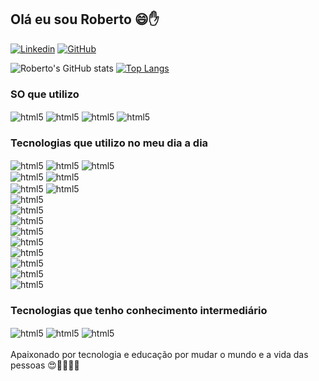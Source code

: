 
## Olá eu sou Roberto 😄✋

[![Linkedin](https://img.shields.io/badge/LinkedIn-0077B5?style=for-the-badge&logo=linkedin&logoColor=white)](https://www.linkedin.com/in/roberto-rodrigues-070ab5231/) 
[![GitHub](https://img.shields.io/badge/GitHub-100000?style=for-the-badge&logo=github&logoColor=white)](https://github.com/robertoufpa19)

![Roberto's GitHub stats](https://github-readme-stats.vercel.app/api?username=robertoufpa19&show_icons=true&theme=cobalt)
[![Top Langs](https://github-readme-stats.vercel.app/api/top-langs/?username=robertoufpa19)](https://github.com/robertoufpa19/github-readme-stats)


### SO que utilizo
<img align="center"  alt="html5" src="https://img.shields.io/badge/Android-3DDC84?style=for-the-badge&logo=android&logoColor=white">
<img align="center"  alt="html5" src="https://img.shields.io/badge/Windows-0078D6?style=for-the-badge&logo=windows&logoColor=white">
<img align="center"  alt="html5" src="https://img.shields.io/badge/Linux-FCC624?style=for-the-badge&logo=linux&logoColor=black">
<img align="center"  alt="html5" src="https://img.shields.io/badge/Ubuntu-E95420?style=for-the-badge&logo=ubuntu&logoColor=white"><br/>

### Tecnologias que utilizo no meu dia a dia
<div style="display: inline_block"> 
<img align="center"  alt="html5" src="https://img.shields.io/badge/Java-ED8B00?style=for-the-badge&logo=openjdk&logoColor=white">
<img align="center"  alt="html5" src="https://img.shields.io/badge/Android_Studio-3DDC84?style=for-the-badge&logo=android-studio&logoColor=white">
<img align="center"  alt="html5" src="https://img.shields.io/badge/GIT-E44C30?style=for-the-badge&logo=git&logoColor=white"><br/>
<img align="center"  alt="html5" src="https://img.shields.io/badge/Microsoft_Office-D83B01?style=for-the-badge&logo=microsoft-office&logoColor=white">
<img align="center"  alt="html5" src="https://img.shields.io/badge/LibreOffice-18A303?style=for-the-badge&logo=LibreOffice&logoColor=white"><br/>
<img align="center"  alt="html5" src="https://img.shields.io/badge/Google_chrome-4285F4?style=for-the-badge&logo=Google-chrome&logoColor=white">
<img align="center"  alt="html5" src="https://img.shields.io/badge/Microsoft_Edge-0078D7?style=for-the-badge&logo=Microsoft-edge&logoColor=white"><br/>
<img align="center"  alt="html5" src="https://img.shields.io/badge/Visual_Studio-5C2D91?style=for-the-badge&logo=visual%20studio&logoColor=white"><br/>
<img align="center"  alt="html5" src="https://img.shields.io/badge/JavaScript-F7DF1E?style=for-the-badge&logo=javascript&logoColor=black"> <br/>
<img align="center"  alt="html5" src="https://img.shields.io/badge/HTML-239120?style=for-the-badge&logo=html5&logoColor=white"> <br/>
<img align="center"  alt="html5" src="https://img.shields.io/badge/HTML5-E34F26?style=for-the-badge&logo=html5&logoColor=white"> <br/>
<img align="center"  alt="html5" src="https://img.shields.io/badge/CSS-239120?&style=for-the-badge&logo=css3&logoColor=white"> <br/>
<img align="center"  alt="html5" src="https://img.shields.io/badge/CSS3-1572B6?style=for-the-badge&logo=css3&logoColor=white"> <br/>
<img align="center"  alt="html5" src="https://img.shields.io/badge/MySQL-005C84?style=for-the-badge&logo=mysql&logoColor=white"> <br/>
<img align="center"  alt="html5" src="https://img.shields.io/badge/MariaDB-003545?style=for-the-badge&logo=mariadb&logoColor=white"> <br/>
<img align="center"  alt="html5" src="https://img.shields.io/badge/Node.js-43853D?style=for-the-badge&logo=node.js&logoColor=white"><br/>

### Tecnologias que tenho conhecimento intermediário
<img align="center"  alt="html5" src="https://img.shields.io/badge/C-00599C?style=for-the-badge&logo=c&logoColor=white">
<img align="center"  alt="html5" src="https://img.shields.io/badge/PHP-777BB4?style=for-the-badge&logo=php&logoColor=white">
<img align="center"  alt="html5" src="https://img.shields.io/badge/Google_Cloud-4285F4?style=for-the-badge&logo=google-cloud&logoColor=white"><br/>

</div>
<br/>
Apaixonado por tecnologia e educação por mudar o mundo e a vida das pessoas 😍👨‍🎓👨‍💻
